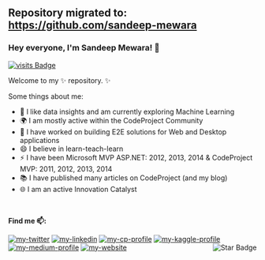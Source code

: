 ## Repository migrated to: https://github.com/sandeep-mewara

###  Hey everyone, I'm Sandeep Mewara! 👋

[![visits Badge](https://badges.pufler.dev/visits/samewara/samewara)](https://badges.pufler.dev/visits/samewara/samewara)

Welcome to my ✨ repository. ✨ 

Some things about me:
- 🔭 I like data insights and am currently exploring Machine Learning
- 🌍 I am mostly active within the CodeProject Community
- 💬 I have worked on building E2E solutions for Web and Desktop applications
- 😄 I believe in learn-teach-learn
- ⚡  I have been Microsoft MVP ASP.NET: 2012, 2013, 2014 & CodeProject MVP: 2011, 2012, 2013, 2014
- 📚 I have published many articles on CodeProject (and my blog)
- 🌐 I am an active Innovation Catalyst

<br/>

**Find me 📫:**
<p align="left"> 
<a href="https://www.twitter.com/_smewara"><img src="https://img.shields.io/static/v1?label=&labelColor=505050&message=twitter&?style=flat&color=1DA1F2&logo=twitter" alt="my-twitter"/></a>
<a href="https://www.linkedin.com/in/sandeepmewara"><img src="https://img.shields.io/static/v1?label=&labelColor=505050&message=linkedin&style=flat&color=0077B5&logo=linkedin" alt="my-linkedin"/></a>
<a href="https://www.codeproject.com/Members/Sandeep-Mewara"><img src="https://img.shields.io/static/v1?label=&labelColor=505050&message=codeproject&style=flat&color=FFA500&logo=loop" alt="my-cp-profile"/></a>
<a href="https://www.kaggle.com/smewara"><img src="https://img.shields.io/static/v1?label=&labelColor=505050&message=kaggle&style=flat&color=20BEFF&logo=kaggle" alt="my-kaggle-profile"/></a>
<a href="https://medium.com/@sandeep.mewara"><img src="https://img.shields.io/static/v1?label=&labelColor=505050&message=medium&style=flat&color=12100E&logo=medium" alt="my-medium-profile"/></a>
<a href="https://learnbyinsight.com"><img src="https://img.shields.io/static/v1?label=&labelColor=505050&message=website&style=flat&color=red&logo=embarcadero" alt="my-website"/></a>
<a href="https://github.com/sandeep-mewara?tab=repositories"><img align="right" src="https://img.shields.io/static/v1?label=%F0%9F%8C%9F&message=if%20useful&style=style=flat&color=BC4E99" alt="Star Badge"/></a>
</p>
